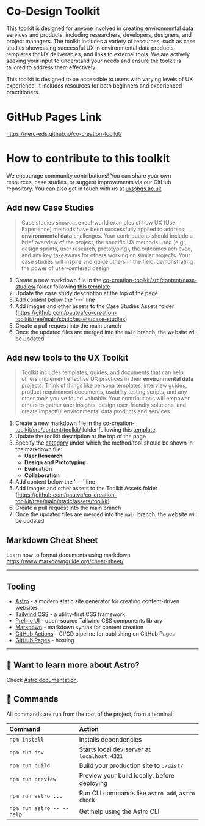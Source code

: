 # Co-Design Toolkit

This toolkit is designed for anyone involved in creating environmental data services and products, including researchers, developers, designers, and project managers. The toolkit includes a variety of resources, such as case studies showcasing successful UX in environmental data products, templates for UX deliverables, and links to external tools. We are actively seeking your input to understand your needs and ensure the toolkit is tailored to address them effectively.

This toolkit is designed to be accessible to users with varying levels of UX experience. It includes resources for both beginners and experienced practitioners.

# GitHub Pages Link

https://nerc-eds.github.io/co-creation-toolkit/

# How to contribute to this toolkit

We encourage community contributions! You can share your own resources, case studies, or suggest improvements via our GitHub repository. You can also get in touch with us at ux@bgs.ac.uk

## Add new Case Studies

> Case studies showcase real-world examples of how UX (User Experience) methods have been successfully applied to address **environmental data** challenges. Your contributions should include a brief overview of the project, the specific UX methods used (e.g., design sprints, user research, prototyping), the outcomes achieved, and any key takeaways for others working on similar projects. Your case studies will inspire and guide others in the field, demonstrating the power of user-centered design.

1. Create a new markdown file in the [co-creation-toolkit/src/content/case-studies/](https://github.com/pautva/co-creation-toolkit/tree/main/src/content/case-studies) folder following [this template](https://github.com/pautva/co-creation-toolkit/blob/main/src/content/templates/case-study.md).
2. Update the case study description at the top of the page
3. Add content below the '---' line
4. Add images and other assets to the Case Studies Assets folder (https://github.com/pautva/co-creation-toolkit/tree/main/static/assets/case-studies)
5. Create a pull request into the main branch
6. Once the updated files are merged into the `main` branch, the website will be updated

## Add new tools to the UX Toolkit

> Toolkit includes templates, guides, and documents that can help others implement effective UX practices in their **environmental data** projects. Think of things like persona templates, interview guides, product requirement documents, usability testing scripts, and any other tools you've found valuable. Your contributions will empower others to gather user insights, design user-friendly solutions, and create impactful environmental data products and services.

1. Create a new markdown file in the [co-creation-toolkit/src/content/toolkit/](https://github.com/pautva/co-creation-toolkit/tree/main/src/content/toolkit) folder following this [template](https://github.com/pautva/co-creation-toolkit/blob/main/src/content/templates/toolkit-method.md).
2. Update the toolkit description at the top of the page
3. Specify the [category](https://pautva.github.io/co-creation-toolkit/toolkit/) under which the method/tool should be shown in the markdown file: 
    * **User Research**
    * **Design and Prototyping**
    * **Evaluation**
    * **Collaboration**
4. Add content below the '---' line
5. Add images and other assets to the Toolkit Assets folder (https://github.com/pautva/co-creation-toolkit/tree/main/static/assets/toolkit)
6. Create a pull request into the main branch
7. Once the updated files are merged into the `main` branch, the website will be updated

## Markdown Cheat Sheet

Learn how to format documents using markdown https://www.markdownguide.org/cheat-sheet/

---

## Tooling

* [Astro](https://astro.build/) - a modern static site generator for creating content-driven websites
* [Tailwind CSS](https://tailwindcss.com/) - a utility-first CSS framework
* [Preline UI](https://preline.co/) - open-source Tailwind CSS components library 
* [Markdown](https://www.markdownguide.org/cheat-sheet/) - markdown syntax for content creation
* [GitHub Actions](https://docs.astro.build/en/guides/deploy/github/) - CI/CD pipeline for publishing on GitHub Pages
* [GitHub Pages](https://docs.github.com/en/pages/quickstart) - hosting

---


## 👀 Want to learn more about Astro?

Check [Astro documentation](https://docs.astro.build).

## 🧞 Commands

All commands are run from the root of the project, from a terminal:

| Command                   | Action                                           |
| :------------------------ | :----------------------------------------------- |
| `npm install`             | Installs dependencies                            |
| `npm run dev`             | Starts local dev server at `localhost:4321`      |
| `npm run build`           | Build your production site to `./dist/`          |
| `npm run preview`         | Preview your build locally, before deploying     |
| `npm run astro ...`       | Run CLI commands like `astro add`, `astro check` |
| `npm run astro -- --help` | Get help using the Astro CLI                     |
